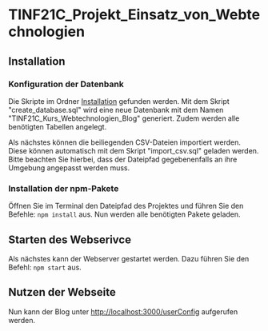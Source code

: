 # TINF21C_Projekt_Einsatz_von_Webtechnologien
## Installation
### Konfiguration der Datenbank
   Die Skripte im Ordner [Installation](https://github.com/michi3214/TINF21C_Projekt_Einsatz_von_Webtechnologien/tree/main/Installation) gefunden werden. Mit dem Skript "create_database.sql" wird eine neue Datenbank mit dem Namen "TINF21C_Kurs_Webtechnologien_Blog" generiert. Zudem werden alle benötigten Tabellen angelegt.

   Als nächstes können die beiliegenden CSV-Dateien importiert werden. Diese können automatisch mit dem Skript "import_csv.sql" geladen werden. Bitte beachten Sie hierbei, dass der Dateipfad gegebenenfalls an ihre Umgebung angepasst werden muss. 

### Installation der npm-Pakete
   Öffnen Sie im Terminal den Dateipfad des Projektes und führen Sie den Befehle: `npm install` aus. Nun werden alle benötigten Pakete geladen. 
## Starten des Webserivce 
   Als nächstes kann der Webserver gestartet werden. Dazu führen Sie den Befehl: `npm start` aus. 

## Nutzen der Webseite
   Nun kann der Blog unter [http://localhost:3000/userConfig](http://localhost:3000/userConfig) aufgerufen werden. 

